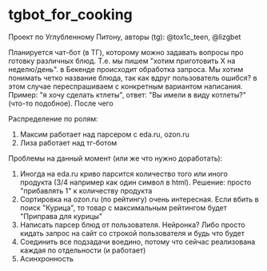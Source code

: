 # tgbot_for_cooking
Проект по Углубленному Питону, авторы (tg): @tox1c_teen, @lizgbet  

Планируется чат-бот (в ТГ), которому можно задавать вопросы про готовку различных блюд. Т.е. мы пишем "хотим приготовить X на неделю/день". в Бекенде происходит обработка запроса. Мы хотим понимать четко название блюда, так как вдруг пользователь ошибся? в этом случае переспрашиваем с конкретным вариантом написания. Пример: "я хочу сделать ктлеты", ответ: "Вы имели в виду котлеты?" (что-то подобное). После чего


Распределение по ролям:
1. Максим работает над парсером с eda.ru, ozon.ru
2. Лиза работает над тг-ботом

Проблемы на данный момент (или же что нужно доработать):
1. Иногда на eda.ru криво парсится количество того или иного продукта (3/4 например как один символ в html). Решение: просто "прибавлять 1" к количеству продукта
2. Сортировка на ozon.ru (по рейтингу) очень интересная. Если вбить в поиск "Курица", то товар с максимальным рейтингом будет "Приправа для курицы"
3. Написать парсер блюд от пользователя. Нейронка? Либо просто кидать запрос на сайт со строкой пользователя и будь что будет
4. Соединить все подзадачи воедино, потому что сейчас реализована каждая по отдельности (и работает)
5. Асинхронность
